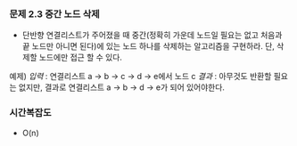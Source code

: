 ### 문제 2.3 중간 노드 삭제
- 단반향 연결리스트가 주어졌을 때 중간(정확히 가운데 노드일 필요는 없고 처음과 끝 노드만 아니면 된다)에 있는 노드 하나를 삭제하는 알고리즘을 구현하라. 단, 삭제할 노드에만 접근 할 수 있다.


예제) *입력* : 연결리스트 a -> b -> c -> d -> e에서 노드 c
     *결과* : 아무것도 반환할 필요는 없지만, 결과로 연결리스트 a -> b -> d -> e가 되어 있어야한다.

### 시간복잡도
- O(n)
